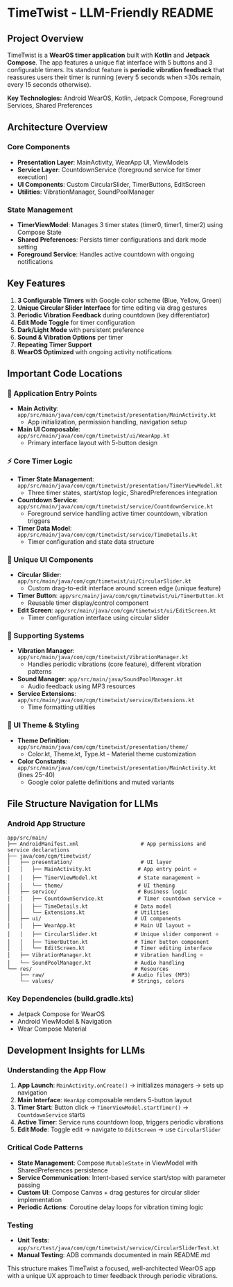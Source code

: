 # TimeTwist - LLM-Friendly README

## Project Overview
TimeTwist is a **WearOS timer application** built with **Kotlin** and **Jetpack Compose**. The app features a unique flat interface with 5 buttons and 3 configurable timers. Its standout feature is **periodic vibration feedback** that reassures users their timer is running (every 5 seconds when ≤30s remain, every 15 seconds otherwise).

**Key Technologies:** Android WearOS, Kotlin, Jetpack Compose, Foreground Services, Shared Preferences

## Architecture Overview

### Core Components
- **Presentation Layer**: MainActivity, WearApp UI, ViewModels
- **Service Layer**: CountdownService (foreground service for timer execution)
- **UI Components**: Custom CircularSlider, TimerButtons, EditScreen
- **Utilities**: VibrationManager, SoundPoolManager

### State Management
- **TimerViewModel**: Manages 3 timer states (timer0, timer1, timer2) using Compose State
- **Shared Preferences**: Persists timer configurations and dark mode setting
- **Foreground Service**: Handles active countdown with ongoing notifications

## Key Features
1. **3 Configurable Timers** with Google color scheme (Blue, Yellow, Green)
2. **Unique Circular Slider Interface** for time editing via drag gestures
3. **Periodic Vibration Feedback** during countdown (key differentiator)
4. **Edit Mode Toggle** for timer configuration
5. **Dark/Light Mode** with persistent preference
6. **Sound & Vibration Options** per timer
7. **Repeating Timer Support**
8. **WearOS Optimized** with ongoing activity notifications

## Important Code Locations

### 🚀 Application Entry Points
- **Main Activity**: `app/src/main/java/com/cgm/timetwist/presentation/MainActivity.kt`
  - App initialization, permission handling, navigation setup
- **Main UI Composable**: `app/src/main/java/com/cgm/timetwist/ui/WearApp.kt`
  - Primary interface layout with 5-button design

### ⚡ Core Timer Logic
- **Timer State Management**: `app/src/main/java/com/cgm/timetwist/presentation/TimerViewModel.kt`
  - Three timer states, start/stop logic, SharedPreferences integration
- **Countdown Service**: `app/src/main/java/com/cgm/timetwist/service/CountdownService.kt`
  - Foreground service handling active timer countdown, vibration triggers
- **Timer Data Model**: `app/src/main/java/com/cgm/timetwist/service/TimeDetails.kt`
  - Timer configuration and state data structure

### 🎯 Unique UI Components
- **Circular Slider**: `app/src/main/java/com/cgm/timetwist/ui/CircularSlider.kt`
  - Custom drag-to-edit interface around screen edge (unique feature)
- **Timer Button**: `app/src/main/java/com/cgm/timetwist/ui/TimerButton.kt`
  - Reusable timer display/control component
- **Edit Screen**: `app/src/main/java/com/cgm/timetwist/ui/EditScreen.kt`
  - Timer configuration interface using circular slider

### 🔧 Supporting Systems
- **Vibration Manager**: `app/src/main/java/com/cgm/timetwist/VibrationManager.kt`
  - Handles periodic vibrations (core feature), different vibration patterns
- **Sound Manager**: `app/src/main/java/SoundPoolManager.kt`
  - Audio feedback using MP3 resources
- **Service Extensions**: `app/src/main/java/com/cgm/timetwist/service/Extensions.kt`
  - Time formatting utilities

### 🎨 UI Theme & Styling
- **Theme Definition**: `app/src/main/java/com/cgm/timetwist/presentation/theme/`
  - Color.kt, Theme.kt, Type.kt - Material theme customization
- **Color Constants**: `app/src/main/java/com/cgm/timetwist/presentation/MainActivity.kt` (lines 25-40)
  - Google color palette definitions and muted variants

## File Structure Navigation for LLMs

### Android App Structure
```
app/src/main/
├── AndroidManifest.xml                    # App permissions and service declarations
├── java/com/cgm/timetwist/
│   ├── presentation/                      # UI layer
│   │   ├── MainActivity.kt               # App entry point ⭐
│   │   ├── TimerViewModel.kt             # State management ⭐
│   │   └── theme/                        # UI theming
│   ├── service/                          # Business logic
│   │   ├── CountdownService.kt           # Timer countdown service ⭐
│   │   ├── TimeDetails.kt               # Data model
│   │   └── Extensions.kt                # Utilities
│   ├── ui/                              # UI components
│   │   ├── WearApp.kt                   # Main UI layout ⭐
│   │   ├── CircularSlider.kt            # Unique slider component ⭐
│   │   ├── TimerButton.kt               # Timer button component
│   │   └── EditScreen.kt                # Timer editing interface
│   ├── VibrationManager.kt              # Vibration handling ⭐
│   └── SoundPoolManager.kt              # Audio handling
└── res/                                 # Resources
    ├── raw/                            # Audio files (MP3)
    └── values/                         # Strings, colors
```

### Key Dependencies (build.gradle.kts)
- Jetpack Compose for WearOS
- Android ViewModel & Navigation
- Wear Compose Material

## Development Insights for LLMs

### Understanding the App Flow
1. **App Launch**: `MainActivity.onCreate()` → initializes managers → sets up navigation
2. **Main Interface**: `WearApp` composable renders 5-button layout
3. **Timer Start**: Button click → `TimerViewModel.startTimer()` → `CountdownService` starts
4. **Active Timer**: Service runs countdown loop, triggers periodic vibrations
5. **Edit Mode**: Toggle edit → navigate to `EditScreen` → use `CircularSlider`

### Critical Code Patterns
- **State Management**: Compose `MutableState` in ViewModel with SharedPreferences persistence
- **Service Communication**: Intent-based service start/stop with parameter passing
- **Custom UI**: Compose Canvas + drag gestures for circular slider implementation
- **Periodic Actions**: Coroutine delay loops for vibration timing logic

### Testing
- **Unit Tests**: `app/src/test/java/com/cgm/timetwist/service/CircularSliderTest.kt`
- **Manual Testing**: ADB commands documented in main README.md

This structure makes TimeTwist a focused, well-architected WearOS app with a unique UX approach to timer feedback through periodic vibrations. 
